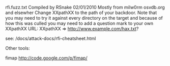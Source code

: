 rfi.fuzz.txt
Compiled by RSnake 02/01/2010 
Mostly from milw0rm osvdb.org and elsewher
Change XXpathXX to the path of your backdoor.  Note that you may need to 
try it against every directory on the target and because of how this was
culled you may need to add a question mark to your own XXpathXX URL:
XXpathXX => http://www.example.com/hax.txt?


see:
/docs/attack-docs/rfi-cheatsheet.html

Other tools:

fimap http://code.google.com/p/fimap/
